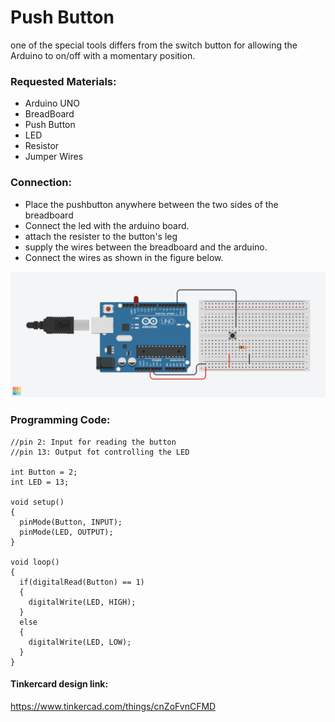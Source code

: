 # Push Button 

one of the special tools differs from the switch button for allowing the Arduino to on/off with a momentary position.

### Requested Materials: 
- Arduino UNO
- BreadBoard 
- Push Button 
- LED 
- Resistor 
- Jumper Wires 

### Connection: 

- Place the pushbutton anywhere between the two sides of the breadboard 
- Connect the led with the arduino board. 
- attach the resister to the button's leg
- supply the wires between the breadboard and the arduino. 
- Connect the wires as shown in the figure below. 

![](images/PushButton.png)

### Programming Code: 
```
//pin 2: Input for reading the button 
//pin 13: Output fot controlling the LED

int Button = 2; 
int LED = 13; 

void setup()
{
  pinMode(Button, INPUT);
  pinMode(LED, OUTPUT);
}

void loop()
{
  if(digitalRead(Button) == 1)
  {
    digitalWrite(LED, HIGH);
  }
  else 
  {
    digitalWrite(LED, LOW);
  }
}
```

#### Tinkercard design link: 
https://www.tinkercad.com/things/cnZoFvnCFMD 

